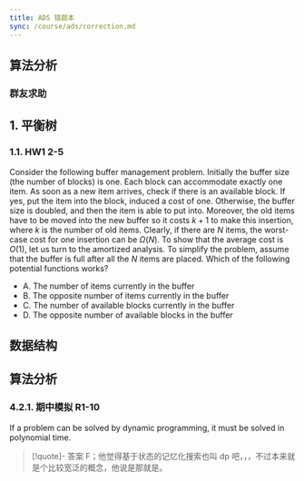 ```yaml
---
title: ADS 错题本
sync: /course/ads/correction.md
---
```


## 算法分析

### 群友求助

## 1. 平衡树

### 1.1. HW1 2-5

Consider the following buffer management problem. Initially the buffer size (the number of blocks) is one. Each block can accommodate exactly one item. As soon as a new item arrives, check if there is an available block. If yes, put the item into the block, induced a cost of one. Otherwise, the buffer size is doubled, and then the item is able to put into. Moreover, the old items have to be moved into the new buffer so it costs $k+1$ to make this insertion, where $k$ is the number of old items. Clearly, if there are $N$ items, the worst-case cost for one insertion can be $\Omega (N)$. To show that the average cost is $O(1)$, let us turn to the amortized analysis. To simplify the problem, assume that the buffer is full after all the $N$ items are placed. Which of the following potential functions works?

- A. The number of items currently in the buffer
- B. The opposite number of items currently in the buffer
- C. The number of available blocks currently in the buffer
- D. The opposite number of available blocks in the buffer

## 数据结构

## 算法分析

### 4.2.1. 期中模拟 R1-10

If a problem can be solved by dynamic programming, it must be solved in polynomial time.

> [!quote]- 答案
> F；他觉得基于状态的记忆化搜索也叫 dp 吧，，，不过本来就是个比较宽泛的概念，他说是那就是。
